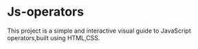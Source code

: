 # Js-operators
This project is a simple and interactive visual guide to JavaScript operators,built using HTML,CSS.
